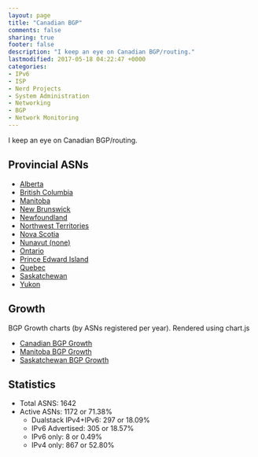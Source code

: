 ```yaml
---
layout: page
title: "Canadian BGP"
comments: false
sharing: true
footer: false
description: "I keep an eye on Canadian BGP/routing."
lastmodified: 2017-05-18 04:22:47 +0000
categories:
- IPv6
- ISP
- Nerd Projects
- System Administration
- Networking
- BGP
- Network Monitoring
---
```

I keep an eye on Canadian BGP/routing.

## Provincial ASNs

* [Alberta](/bgp/ab/)
* [British Columbia](/bgp/bc/)
* [Manitoba](/bgp/mb/)
* [New Brunswick](/bgp/nb/)
* [Newfoundland](/bgp/nl/)
* [Northwest Territories](/bgp/nt/)
* [Nova Scotia](/bgp/ns/)
* [Nunavut (none)](/bgp/nu/)
* [Ontario](/bgp/on/)
* [Prince Edward Island](/bgp/pe/)
* [Quebec](/bgp/qc/)
* [Saskatchewan](/bgp/sk/)
* [Yukon](/bgp/yt/)

## Growth

BGP Growth charts (by ASNs registered per year).
Rendered using chart.js

* [Canadian BGP Growth](/bgp/asns/)
* [Manitoba BGP Growth](/bgp/mb/asns/)
* [Saskatchewan BGP Growth](/bgp/sk/asns/)

## Statistics

* Total ASNS: 1642
* Active ASNs: 1172 or 71.38%
  * Dualstack IPv4+IPv6: 297 or 18.09%
  * IPv6 Advertised: 305 or 18.57%
  * IPv6 only: 8 or 0.49%
  * IPv4 only: 867 or 52.80%

